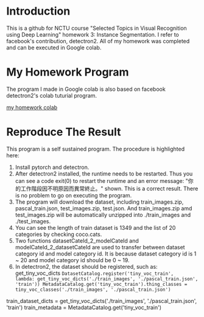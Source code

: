 # Introduction
This is a github for NCTU course "Selected Topics in Visual Recognition using Deep Learning" homework 3: Instance Segmentation.
I refer to facebook's contribution, detectron2.
All of my homework was completed and can be executed in Google colab.

# My Homework Program
The program I made in Google colab is also based on facebook detectron2's colab tuturial program.

[my homework colab](https://colab.research.google.com/drive/1UFly0z_NLrUSOfj9VG5hJWDbKzlg-z5E?usp=sharing)

# Reproduce The Result
This program is a self sustained program. The procedure is highlighted here:

1. Install pytorch and detectron.
2. After detectron2 installed, the runtime needs to be restarted. Thus you can see a code exit(0) to restart the runtime and an error message: "你的工作階段因不明原因而異常終止。" shown. This is a correct result. There is no problem to go on executing the program.
3. The program will download the dataset, including train_images.zip, pascal_train.json, test_images.zip, test.json. And train_images.zip amd test_images.zip will be automatically unzipped into ./train_images and ./test_images.
4. You can see the length of train dataset is 1349 and the list of 20 categories by checking coco.cats.
5. Two functions datasetCateId_2_modelCateId and modelCateId_2_datasetCateId are used to transfer between dataset category id and model category id. It is because dataset category id is 1 ~ 20 and model category id should be 0 ~ 19.
6. In detectron2, the dataset should be registered, such as:
get_tiny_voc_dicts
<code>DatasetCatalog.register('tiny_voc_train', lambda: get_tiny_voc_dicts('./train_images', './pascal_train.json', 'train'))
MetadataCatalog.get('tiny_voc_train').thing_classes = tiny_voc_classes('./train_images', './pascal_train.json') </code>

train_dataset_dicts = get_tiny_voc_dicts('./train_images', './pascal_train.json', 'train')
train_metadata = MetadataCatalog.get('tiny_voc_train')

